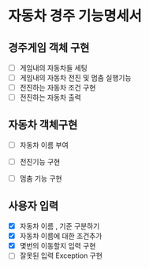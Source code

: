 # 자동차 경주 기능명세서


## 경주게임 객체 구현
- [ ] 게임내의 자동차들 세팅
- [ ] 게임내의 자동차 전진 및 멈춤 실행기능
- [ ] 전진하는 자동차 조건 구현
- [ ] 전진하는 자동차 출력

## 자동차 객체구현
- [ ] 자동차 이름 부여
- [ ] 전진기능 구현
- [ ] 멈춤 기능 구현



## 사용자 입력
- [X] 자동차 이름 , 기준 구분하기
- [X] 자동차 이름에 대한 조건추가
- [X] 몇번의 이동할지 입력 구현
- [ ] 잘못된 입력 Exception 구현